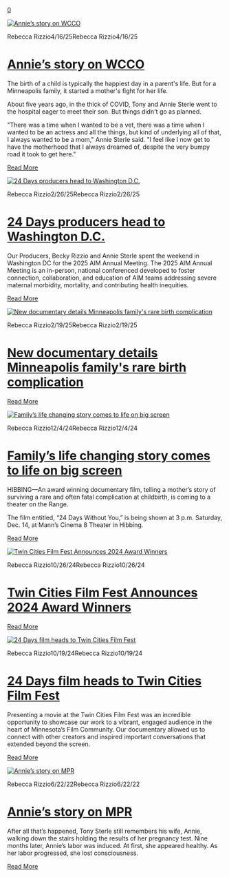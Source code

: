 [0](https://www.24dayswithoutyou.com/cart)

[![Annie’s story on WCCO](https://images.squarespace-cdn.com/content/v1/6774528ee065041c473320aa/1744822045731-R6EC4JA8PT6IU9GIIXZL/Screenshot+2025-04-16+114713.png)](https://www.24dayswithoutyou.com/press-and-events/annies-story-on-wcco)

Rebecca Rizzio4/16/25Rebecca Rizzio4/16/25

# [Annie’s story on WCCO](https://www.cbsnews.com/minnesota/news/amniotic-fluid-embolism-annie-sterle/)

The birth of a child is typically the happiest day in a parent's life. But for a Minneapolis family, it started a mother's fight for her life.

About five years ago, in the thick of COVID, Tony and Annie Sterle went to the hospital eager to meet their son. But things didn't go as planned.

"There was a time when I wanted to be a vet, there was a time when I wanted to be an actress and all the things, but kind of underlying all of that, I always wanted to be a mom," Annie Sterle said. "I feel like I now get to have the motherhood that I always dreamed of, despite the very bumpy road it took to get here."

[Read More](https://www.cbsnews.com/minnesota/news/amniotic-fluid-embolism-annie-sterle/)

[![24 Days producers head to Washington D.C.](https://images.squarespace-cdn.com/content/v1/6774528ee065041c473320aa/1740606105029-L6491KB6NQ1BG34NPZN6/thumbnail_IMG_5987.jpg)](https://www.24dayswithoutyou.com/press-and-events/24-days-films-heads-to-washington-dc)

Rebecca Rizzio2/26/25Rebecca Rizzio2/26/25

# [24 Days producers head to Washington D.C.](https://saferbirth.org/aim-resources/events/aim-2025-annual-meeting/)

Our Producers, Becky Rizzio and Annie Sterle spent the weekend in Washington DC for the 2025 AIM Annual Meeting. The 2025 AIM Annual Meeting is an in-person, national conferenced developed to foster connection, collaboration, and education of AIM teams addressing severe maternal morbidity, mortality, and contributing health inequities.

[Read More](https://saferbirth.org/aim-resources/events/aim-2025-annual-meeting/)

[![New documentary details Minneapolis family's rare birth complication](https://images.squarespace-cdn.com/content/v1/6774528ee065041c473320aa/1739995349708-O0TNYP7G9K27LFRCX274/Screenshot+2025-02-19+140200.png)](https://www.24dayswithoutyou.com/press-and-events/6vo3n18finecdj4nsvr5drhxysb2ov)

Rebecca Rizzio2/19/25Rebecca Rizzio2/19/25

# [New documentary details Minneapolis family's rare birth complication](https://www.fox9.com/news/new-documentary-minneapolis-familys-rare-birth-complication)

[Read More](https://www.fox9.com/news/new-documentary-minneapolis-familys-rare-birth-complication)

[![Family’s life changing story comes to life on big screen](https://images.squarespace-cdn.com/content/v1/6774528ee065041c473320aa/1738353356973-MVFZX8FST6H02MOUSK5F/Document.jpg)](https://www.24dayswithoutyou.com/press-and-events/blog-post-title-three-l4r9z)

Rebecca Rizzio12/4/24Rebecca Rizzio12/4/24

# [Family’s life changing story comes to life on big screen](https://www.mesabitribune.com/news/local/familys-life-changing-story-comes-to-life-on-big-screen/article_1727975a-ac41-11ef-99c7-abd6be96634f.html)

HIBBING—An award winning documentary film, telling a mother’s story of surviving a rare and often fatal complication at childbirth, is coming to a theater on the Range.

The film entitled, “24 Days Without You,” is being shown at 3 p.m. Saturday, Dec. 14, at Mann’s Cinema 8 Theater in Hibbing.

[Read More](https://www.mesabitribune.com/news/local/familys-life-changing-story-comes-to-life-on-big-screen/article_1727975a-ac41-11ef-99c7-abd6be96634f.html)

[![Twin Cities Film Fest Announces 2024 Award Winners](https://images.squarespace-cdn.com/content/v1/6774528ee065041c473320aa/1738355583350-7V850WXZ74CGSCLLOJNY/DSC03075-1536x818.jpg)](https://www.24dayswithoutyou.com/press-and-events/blog-post-title-four-7b4f8)

Rebecca Rizzio10/26/24Rebecca Rizzio10/26/24

# [Twin Cities Film Fest Announces 2024 Award Winners](https://twincitiesfilmfest.org/twin-cities-film-fest-announces-2024-award-winners/)

[Read More](https://twincitiesfilmfest.org/twin-cities-film-fest-announces-2024-award-winners/)

[![24 Days film heads to Twin Cities Film Fest](https://images.squarespace-cdn.com/content/v1/6774528ee065041c473320aa/1736950103749-00QBF1CM61R0AI4J9YFP/thumbnail_IMG_7257.jpg)](https://www.24dayswithoutyou.com/press-and-events/twincitiesfilmfest)

Rebecca Rizzio10/19/24Rebecca Rizzio10/19/24

# [24 Days film heads to Twin Cities Film Fest](https://www.youtube.com/watch?v=ixT9-eEs6cs&t=34s)

Presenting a movie at the Twin Cities Film Fest was an incredible opportunity to showcase our work to a vibrant, engaged audience in the heart of Minnesota’s Film Community. Our documentary allowed us to connect with other creators and inspired important conversations that extended beyond the screen.

[Read More](https://www.youtube.com/watch?v=ixT9-eEs6cs&t=34s)

[![Annie’s story on MPR](https://images.squarespace-cdn.com/content/v1/6774528ee065041c473320aa/1736893472538-H8Z1V87PPTPAVNX7WWU0/Screenshot+2025-01-14+135850.png)](https://www.24dayswithoutyou.com/press-and-events/blog-post-title-one-nl866)

Rebecca Rizzio6/22/22Rebecca Rizzio6/22/22

# [Annie’s story on MPR](https://www.mprnews.org/story/2022/06/22/minneapolis-family-responds-to-rare-lifethreatening-pregnancy-complication)

After all that’s happened, Tony Sterle still remembers his wife, Annie, walking down the stairs holding the results of her pregnancy test. Nine months later, Annie’s labor was induced. At first, she appeared healthy. As her labor progressed, she lost consciousness.

[Read More](https://www.mprnews.org/story/2022/06/22/minneapolis-family-responds-to-rare-lifethreatening-pregnancy-complication)